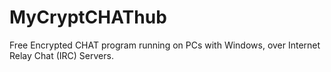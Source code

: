 # MyCryptCHAThub
Free Encrypted CHAT program running on PCs with Windows, over Internet Relay Chat (IRC) Servers.
